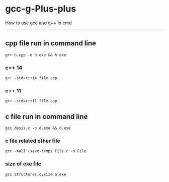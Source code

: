 # gcc-g-Plus-plus
How to use gcc and g++ in cmd 

<hr>

## cpp file run in command line 

```terminal
g++ h.cpp -o h.exe && h.exe
```
### c++ 14
```
g++ -std=c++14 file.cpp
```
### c++ 11
```
g++ -std=c++11 file.cpp
```

## c file run in command line 

```terminal
gcc desis.c -o d.exe && d.exe
```

### c file related other file
```terminal
gcc -Wall -save-temps File.c -o File
```

### size of exe file

```terminal
gcc Structures.c;size a.exe
```
